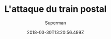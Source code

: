 ---
tmdb_id: '145931'
title: L'attaque du train postal
original_title: Billion Dollar Limited
author: Superman
img_name: billionDollarLimited.jpg
release_date: '1942-01-09'
synopsis: ''
tags:
- Superman
- Fleischer
category:
- Dessins Animés
youtube_url: ''
vimeo_url: ''
archive_url: ''
dailymotion_url: //www.dailymotion.com/embed/video/x6h1b9d
cast: 'Joan Alexander,Bud Collyer,Julian Noa'
crew: 'Dave Fleischer,Seymour Kneitel,Izzy Sparber,Jerry Siegel,Joe Shuster'
imdb_id: tt0034515
adult: 'false'
date: '2018-03-30T13:20:56.499Z'
slug: lattaque-du-train-postal
---